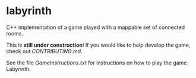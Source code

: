 # labyrinth
C++ implementation of a game played with a mappable set of connected rooms.

This is **still under construction**! If you would like to help develop the game, check out *CONTRIBUTING.md*.

See the file *GameInstructions.txt* for instructions on how to play the game Labyrinth.
